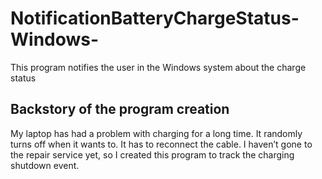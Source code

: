 # NotificationBatteryChargeStatus-Windows-
This program notifies the user in the Windows system about the charge status

## Backstory of the program creation

My laptop has had a problem with charging for a long time. It randomly turns off when it wants to. It has to reconnect the cable. I haven’t gone to the repair service yet, so I created this program to track the charging shutdown event.
